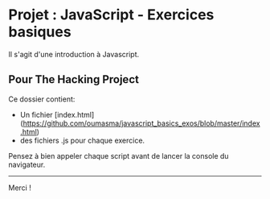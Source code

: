# Projet : JavaScript - Exercices basiques

Il s'agit d'une introduction à Javascript. 

## Pour The Hacking Project

Ce dossier contient:

* Un fichier [index.html] (https://github.com/oumasma/javascript_basics_exos/blob/master/index.html)
* des fichiers .js pour chaque exercice.

Pensez à bien appeler chaque script avant de lancer la console du navigateur.

***
Merci !
